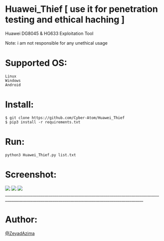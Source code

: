 # Huawei_Thief [ use it for penetration testing and ethical haching ]
Huawei DG8045 &amp; HG633 Exploitation Tool

Note: i am not responsible for any unethical usage

# Supported OS:
```
Linux
Windows
Android
```

# Install:
```
$ git clone https://github.com/Cyber-Atom/Huawei_Thief
$ pip3 install -r requirements.txt
```

# Run:
```
python3 Huawei_Thief.py list.txt
```

# Screenshot:
<img src="https://i.ibb.co/v1Y7kKs/Huawei-Thief.png"/>

<img src="https://i.ibb.co/fSZYHSL/Fire-Shot-Capture-003-DG8045-Home-Gateway-DG8045-197-45-105-79.png"/>

<img src="https://i.ibb.co/fSZYHSL/Fire-Shot-Capture-003-DG8045-Home-Gateway-DG8045-197-45-105-79.png"/>
____________________________________________________________________________________________________________________________________________________

# Author:
<a href="https://www.facebook.com">@ZeyadAzima</a>
         
